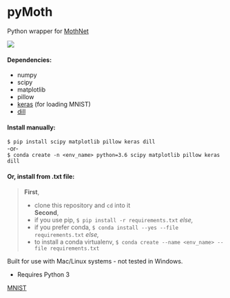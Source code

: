 # pyMoth
Python wrapper for [MothNet](https://github.com/charlesDelahunt/PuttingABugInML)

<img src='https://upload.wikimedia.org/wikipedia/commons/thumb/b/ba/Manduca_brasiliensis_MHNT_CUT_2010_0_12_Boca_de_Mato%2C_Cochoeiras_de_Macacu%2C_rio_de_Janeiro_blanc.jpg/320px-Manduca_brasiliensis_MHNT_CUT_2010_0_12_Boca_de_Mato%2C_Cochoeiras_de_Macacu%2C_rio_de_Janeiro_blanc.jpg'>

#### Dependencies:
- numpy
- scipy
- matplotlib
- pillow
- [keras](https://keras.io/) (for loading MNIST)
- [dill](https://pypi.org/project/dill/)

#### Install manually:  
`$ pip install scipy matplotlib pillow keras dill`  
-or-  
`$ conda create -n <env_name> python=3.6 scipy matplotlib pillow keras dill`  

#### Or, install from .txt file:  
> **First**, 
> - clone this repository and `cd` into it  
> **Second**, 
> - if you use pip, `$ pip install -r requirements.txt` *else,*   
> - if you prefer conda, `$ conda install --yes --file requirements.txt` *else,* 
> - to install a conda virtualenv, `$ conda create --name <env_name> --file requirements.txt`  

Built for use with Mac/Linux systems - not tested in Windows.
- Requires Python 3

[MNIST](http://yann.lecun.com/exdb/mnist/)